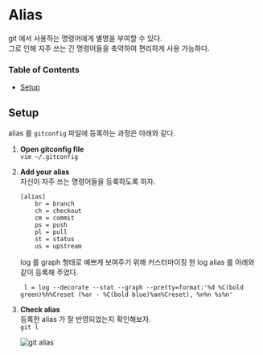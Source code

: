 # Alias
git 에서 사용하는 명령어에게 별명을 부여할 수 있다.  
그로 인해 자주 쓰는 긴 명령어들을 축약하여 편리하게 사용 가능하다.

### Table of Contents
* [Setup](#setup)

## Setup 
alias 를 ```gitconfig``` 파일에 등록하는 과정은 아래와 같다.

1. **Open gitconfig file**  
    ```vim ~/.gitconfig```

1. **Add your alias**  
    자신이 자주 쓰는 명령어들을 등록하도록 하자. 
    ```
    [alias]
        br = branch
        ch = checkout
        cm = commit
        ps = push
        pl = pull
        st = status
        us = upstream
    ```

    log 를 graph 형태로 예쁘게 보여주기 위해 커스터마이징 한 log alias 를 아래와 같이 등록해 주었다.
    ```
     l = log --decorate --stat --graph --pretty=format:'%d %C(bold green)%h%Creset (%ar - %C(bold blue)%an%Creset), %n%n %s%n'
    ```

1. **Check alias**  
    등록한 alias 가 잘 반영되었는지 확인해보자.  
    <code>git l</code>

    ![git alias](https://user-images.githubusercontent.com/48475824/87239690-01350800-c44d-11ea-8d76-dd380d913093.png)